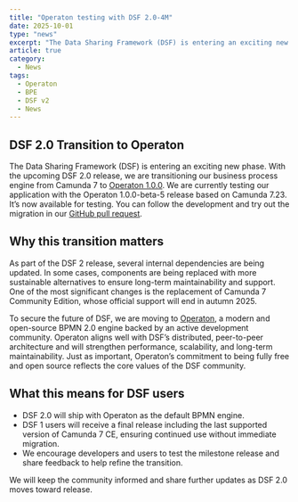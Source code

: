 ```yaml
---
title: "Operaton testing with DSF 2.0-4M"
date: 2025-10-01
type: "news"
excerpt: "The Data Sharing Framework (DSF) is entering an exciting new phase. With the upcoming DSF 2.0 release, we are transitioning our business process engine from Camunda 7 to Operaton 1.0.0, a modern, open-source BPMN 2.0 engine. This move marks a significant step toward improved scalability, long-term maintainability, and alignment with DSF’s distributed architecture. "
article: true
category: 
  - News
tags:
  - Operaton
  - BPE
  - DSF v2
  - News
---
```


## DSF 2.0 Transition to Operaton

The Data Sharing Framework (DSF) is entering an exciting new phase. With the upcoming DSF 2.0 release, we are transitioning our business process engine from Camunda 7 to [Operaton 1.0.0](https://github.com/operaton/operaton). We are currently testing our application with the Operaton 1.0.0-beta-5 release based on Camunda 7.23. It’s now available for testing. You can follow the development and try out the migration in our [GitHub pull request](https://github.com/datasharingframework/dsf/pull/354).


## Why this transition matters

As part of the DSF 2 release, several internal dependencies are being updated. In some cases, components are being replaced with more sustainable alternatives to ensure long-term maintainability and support. One of the most significant changes is the replacement of Camunda 7 Community Edition, whose official support will end in autumn 2025.

To secure the future of DSF, we are moving to [Operaton](https://operaton.org/), a modern and open-source BPMN 2.0 engine backed by an active development community. Operaton aligns well with DSF’s distributed, peer-to-peer architecture and will strengthen performance, scalability, and long-term maintainability. Just as important, Operaton’s commitment to being fully free and open source reflects the core values of the DSF community.

## What this means for DSF users

* DSF 2.0 will ship with Operaton as the default BPMN engine.
* DSF 1 users will receive a final release including the last supported version of Camunda 7 CE, ensuring continued use without immediate migration.
* We encourage developers and users to test the milestone release and share feedback to help refine the transition.

We will keep the community informed and share further updates as DSF 2.0 moves toward release.